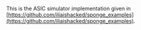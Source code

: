 This is the ASIC simulator implementation given in [https://github.com/iliaishacked/sponge_examples](https://github.com/iliaishacked/sponge_examples).